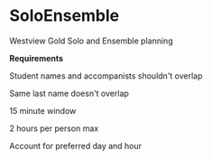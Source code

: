 # SoloEnsemble
Westview Gold Solo and Ensemble planning

**Requirements**

Student names and accompanists shouldn't overlap

Same last name doesn't overlap

15 minute window

2 hours per person max

Account for preferred day and hour
